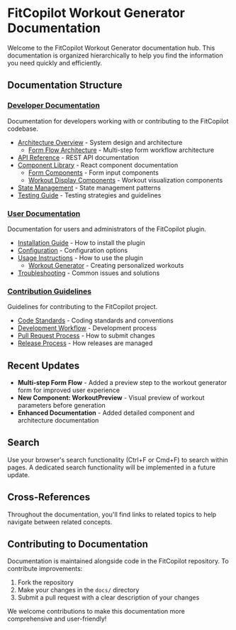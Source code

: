 # FitCopilot Workout Generator Documentation

Welcome to the FitCopilot Workout Generator documentation hub. This documentation is organized hierarchically to help you find the information you need quickly and efficiently.

## Documentation Structure

### [Developer Documentation](./developer/index.md)
Documentation for developers working with or contributing to the FitCopilot codebase.

- [Architecture Overview](./developer/architecture/index.md) - System design and architecture
  - [Form Flow Architecture](./developer/architecture/form-flow.md) - Multi-step form workflow architecture
- [API Reference](./developer/api/index.md) - REST API documentation
- [Component Library](./developer/components/index.md) - React component documentation
  - [Form Components](./developer/components/form.md) - Form input components
  - [Workout Display Components](./developer/components/workout-display.md) - Workout visualization components
- [State Management](./developer/state-management/index.md) - State management patterns
- [Testing Guide](./developer/testing/index.md) - Testing strategies and guidelines

### [User Documentation](./user/index.md)
Documentation for users and administrators of the FitCopilot plugin.

- [Installation Guide](./user/installation/index.md) - How to install the plugin
- [Configuration](./user/configuration/index.md) - Configuration options
- [Usage Instructions](./user/usage/index.md) - How to use the plugin
  - [Workout Generator](./user/usage/workout-generator.md) - Creating personalized workouts
- [Troubleshooting](./user/troubleshooting/index.md) - Common issues and solutions

### [Contribution Guidelines](./contribution/index.md)
Guidelines for contributing to the FitCopilot project.

- [Code Standards](./contribution/code-standards/index.md) - Coding standards and conventions
- [Development Workflow](./contribution/workflow/index.md) - Development process
- [Pull Request Process](./contribution/pull-requests/index.md) - How to submit changes
- [Release Process](./contribution/release-process/index.md) - How releases are managed

## Recent Updates

- **Multi-step Form Flow** - Added a preview step to the workout generator form for improved user experience
- **New Component: WorkoutPreview** - Visual preview of workout parameters before generation
- **Enhanced Documentation** - Added detailed component and architecture documentation

## Search

Use your browser's search functionality (Ctrl+F or Cmd+F) to search within pages. A dedicated search functionality will be implemented in a future update.

## Cross-References

Throughout the documentation, you'll find links to related topics to help navigate between related concepts.

## Contributing to Documentation

Documentation is maintained alongside code in the FitCopilot repository. To contribute improvements:

1. Fork the repository
2. Make your changes in the `docs/` directory
3. Submit a pull request with a clear description of your changes

We welcome contributions to make this documentation more comprehensive and user-friendly! 